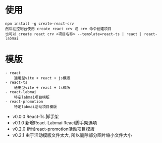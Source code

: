 # 使用
    npm install -g create-react-crv
    然后在控制台使用 create react crv 或 crv 命令创建项目
    也可以 create react crv <项目名称> --temolate=react-ts | react | react-labmai

# 模版
    - react
        通用型vite + react + js模版
    - react-ts
        通用型vite + react + ts模版
    - react-labmai
        特定labmai项目模版
    - react-promotion
        特定labmai活动项目模版

- v0.0.0
    React-Ts 脚手架
- v0.1.0
    新增React-Labmai React脚手架选项
- v0.2.0
    新增react-promotion活动项目模版
- v0.2.1
    由于活动模版文件太大, 所以删除部分图片缩小文件大小

